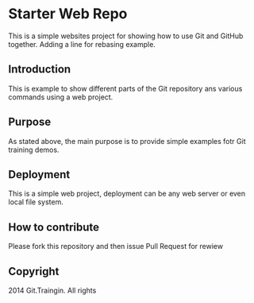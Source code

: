 # Starter Web Repo

This is a simple websites project for showing how to use Git and GitHub together.
Adding a line for rebasing example.  


## Introduction

This is example to show different parts of the Git repository ans various commands using a web project.

## Purpose

As stated above, the main purpose is to provide simple examples fotr Git training demos.

## Deployment
This is a simple web project, deployment can be any web server or even local file system.

## How to contribute

Please fork this repository and then issue Pull Request for rewiew

## Copyright

2014 Git.Traingin. All rights